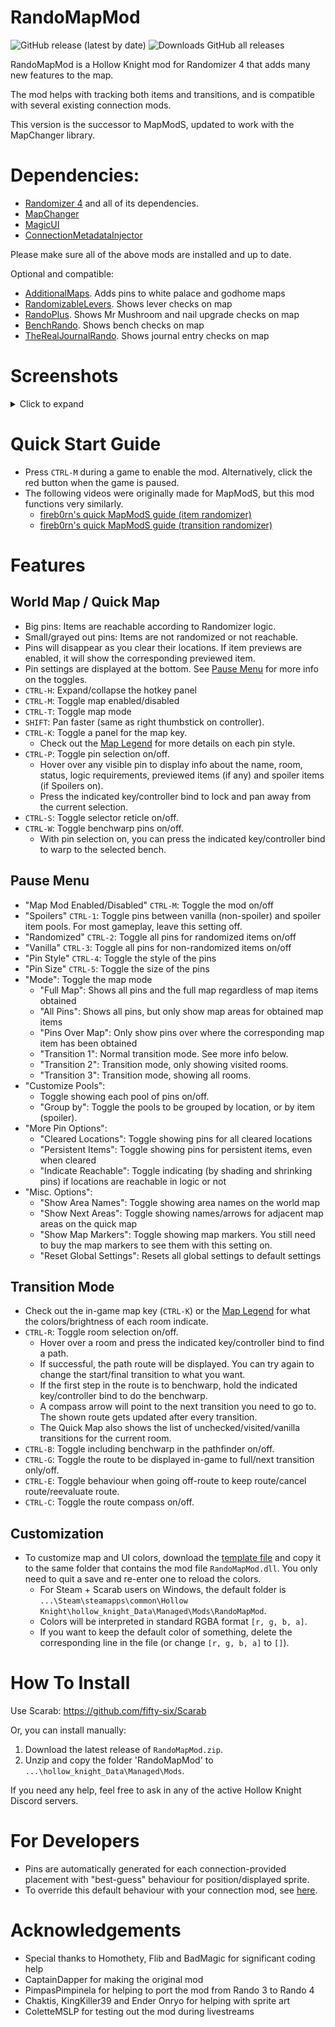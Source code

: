 # RandoMapMod
![GitHub release (latest by date)](https://img.shields.io/github/v/release/syyePhenomenol/RandoMapMod)
![Downloads GitHub all releases](https://img.shields.io/github/downloads/syyePhenomenol/RandoMapMod/total)

RandoMapMod is a Hollow Knight mod for Randomizer 4 that adds many new features to the map.

The mod helps with tracking both items and transitions, and is compatible with several existing connection mods.

This version is the successor to MapModS, updated to work with the MapChanger library.

# Dependencies:
- [Randomizer 4](https://github.com/homothetyhk/RandomizerMod) and all of its dependencies.
- [MapChanger](https://github.com/syyePhenomenol/MapChanger)
- [MagicUI](https://github.com/BadMagic100/HollowKnight.MagicUI)
- [ConnectionMetadataInjector](https://github.com/BadMagic100/ConnectionMetadataInjector)

Please make sure all of the above mods are installed and up to date.

Optional and compatible:
- [AdditionalMaps](https://github.com/SFGrenade/AdditionalMaps). Adds pins to white palace and godhome maps
- [RandomizableLevers](https://github.com/flibber-hk/HollowKnight.RandomizableLevers). Shows lever checks on map
- [RandoPlus](https://github.com/flibber-hk/HollowKnight.RandoPlus). Shows Mr Mushroom and nail upgrade checks on map
- [BenchRando](https://github.com/homothetyhk/BenchRando/tree/master/BenchRando). Shows bench checks on map
- [TheRealJournalRando](https://github.com/BadMagic100/TheRealJournalRando). Shows journal entry checks on map

# Screenshots
<details>
<summary>Click to expand</summary>
    <img src="./ReadmeAssets/Screenshots/WorldMap.jpg" alt="World Map">
    <img src="./ReadmeAssets/Screenshots/QuickMap.jpg" alt="Quick Map">
    <img src="./ReadmeAssets/Screenshots/Transition.jpg" alt="Transition Mode">
    <img src="./ReadmeAssets/Screenshots/Pause.jpg" alt="Pause Menu">
</details>

# Quick Start Guide
- Press `CTRL-M` during a game to enable the mod. Alternatively, click the red button when the game is paused.
- The following videos were originally made for MapModS, but this mod functions very similarly.
    - [fireb0rn's quick MapModS guide (item randomizer)](https://www.youtube.com/watch?v=z35cFvU0McQ&t=1113s)
    - [fireb0rn's quick MapModS guide (transition randomizer)](https://www.youtube.com/watch?v=z35cFvU0McQ&t=1195s)

# Features
## World Map / Quick Map
- Big pins: Items are reachable according to Randomizer logic.
- Small/grayed out pins: Items are not randomized or not reachable.
- Pins will disappear as you clear their locations. If item previews are enabled, it will show the corresponding previewed item.
- Pin settings are displayed at the bottom. See [Pause Menu](#pause-menu) for more info on the toggles.
- ``CTRL-H``: Expand/collapse the hotkey panel
- ``CTRL-M``: Toggle map enabled/disabled
- ``CTRL-T``: Toggle map mode
- ``SHIFT``: Pan faster (same as right thumbstick on controller).
- ``CTRL-K``: Toggle a panel for the map key.
    - Check out the [Map Legend](./MAPLEGEND.md) for more details on each pin style.
- ``CTRL-P``: Toggle pin selection on/off.
    - Hover over any visible pin to display info about the name, room, status, logic requirements, previewed items (if any) and spoiler items (if Spoilers on).
    - Press the indicated key/controller bind to lock and pan away from the current selection.
- ``CTRL-S``: Toggle selector reticle on/off.
- ``CTRL-W``: Toggle benchwarp pins on/off.
    - With pin selection on, you can press the indicated key/controller bind to warp to the selected bench.

## Pause Menu
- "Map Mod Enabled/Disabled" `CTRL-M`: Toggle the mod on/off
- "Spoilers" `CTRL-1`: Toggle pins between vanilla (non-spoiler) and spoiler item pools. For most gameplay, leave this setting off.
- "Randomized" `CTRL-2`: Toggle all pins for randomized items on/off
- "Vanilla" `CTRL-3`: Toggle all pins for non-randomized items on/off
- "Pin Style" `CTRL-4`: Toggle the style of the pins
- "Pin Size" `CTRL-5`: Toggle the size of the pins
- "Mode": Toggle the map mode
    - "Full Map": Shows all pins and the full map regardless of map items obtained
    - "All Pins": Shows all pins, but only show map areas for obtained map items
    - "Pins Over Map": Only show pins over where the corresponding map item has been obtained
    - "Transition 1": Normal transition mode. See more info below.
    - "Transition 2": Transition mode, only showing visited rooms.
    - "Transition 3": Transition mode, showing all rooms.
- "Customize Pools":
    - Toggle showing each pool of pins on/off.
    - "Group by": Toggle the pools to be grouped by location, or by item (spoiler).
- "More Pin Options":
    - "Cleared Locations": Toggle showing pins for all cleared locations
    - "Persistent Items": Toggle showing pins for persistent items, even when cleared
    - "Indicate Reachable": Toggle indicating (by shading and shrinking pins) if locations are reachable in logic or not
- "Misc. Options":
    - "Show Area Names": Toggle showing area names on the world map
    - "Show Next Areas": Toggle showing names/arrows for adjacent map areas on the quick map
    - "Show Map Markers": Toggle showing map markers. You still need to buy the map markers to see them with this setting on.
    - "Reset Global Settings": Resets all global settings to default settings
    

## Transition Mode
- Check out the in-game map key (`CTRL-K`) or the [Map Legend](./MAPLEGEND.md) for what the colors/brightness of each room indicate.
- ``CTRL-R``: Toggle room selection on/off.
    - Hover over a room and press the indicated key/controller bind to find a path.
    - If successful, the path route will be displayed. You can try again to change the start/final transition to what you want.
    - If the first step in the route is to benchwarp, hold the indicated key/controller bind to do the benchwarp.
    - A compass arrow will point to the next transition you need to go to. The shown route gets updated after every transition.
    - The Quick Map also shows the list of unchecked/visited/vanilla transitions for the current room.
- `CTRL-B`: Toggle including benchwarp in the pathfinder on/off.
- `CTRL-G`: Toggle the route to be displayed in-game to full/next transition only/off.
- `CTRL-E`: Toggle behaviour when going off-route to keep route/cancel route/reevaluate route.
- `CTRL-C`: Toggle the route compass on/off.

## Customization
- To customize map and UI colors, download the [template file](https://github.com/syyePhenomenol/HollowKnight.RandoMapMod/releases/download/v3.0.0/colors.json) and copy it to the same folder that contains the mod file ``RandoMapMod.dll``. You only need to quit a save and re-enter one to reload the colors.
    - For Steam + Scarab users on Windows, the default folder is `...\Steam\steamapps\common\Hollow Knight\hollow_knight_Data\Managed\Mods\RandoMapMod`.
    - Colors will be interpreted in standard RGBA format ``[r, g, b, a]``.
    - If you want to keep the default color of something, delete the corresponding line in the file (or change ``[r, g, b, a]`` to ``[]``).

# How To Install
Use Scarab: https://github.com/fifty-six/Scarab

Or, you can install manually:
1. Download the latest release of `RandoMapMod.zip`.
2. Unzip and copy the folder 'RandoMapMod' to `...\hollow_knight_Data\Managed\Mods`.

If you need any help, feel free to ask in any of the active Hollow Knight Discord servers.

# For Developers
- Pins are automatically generated for each connection-provided placement with "best-guess" behaviour for position/displayed sprite.
- To override this default behaviour with your connection mod, see [here](./RandoMapMod/Pins/InteropProperties.cs).

# Acknowledgements
- Special thanks to Homothety, Flib and BadMagic for significant coding help
- CaptainDapper for making the original mod
- PimpasPimpinela for helping to port the mod from Rando 3 to Rando 4
- Chaktis, KingKiller39 and Ender Onryo for helping with sprite art
- ColetteMSLP for testing out the mod during livestreams
